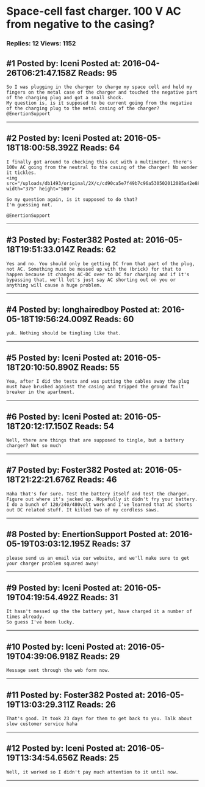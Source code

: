 # Space-cell fast charger. 100 V AC from negative to the casing?

### Replies: 12 Views: 1152

## \#1 Posted by: Iceni Posted at: 2016-04-26T06:21:47.158Z Reads: 95

```
So I was plugging in the charger to charge my space cell and held my fingers on the metal case of the charger and touched the negative part of the charging plug and got a small shock.
My question is, is it supposed to be current going from the negative of the charging plug to the metal casing of the charger?
@EnertionSupport
```

---
## \#2 Posted by: Iceni Posted at: 2016-05-18T18:00:58.392Z Reads: 64

```
I finally got around to checking this out with a multimeter, there's 100v AC going from the neutral to the casing of the charger! No wonder it tickles.
<img src="/uploads/db1493/original/2X/c/cd90ca5e7f49b7c96a530502012085a42e88c22f.jpg" width="375" height="500">

So my question again, is it supposed to do that?
I'm guessing not.

@EnertionSupport
```

---
## \#3 Posted by: Foster382 Posted at: 2016-05-18T19:51:33.014Z Reads: 62

```
Yes and no. You should only be getting DC from that part of the plug, not AC. Something must be messed up with the (brick) for that to happen because it changes AC-DC over to DC for charging and if it's bypassing that, we'll let's just say AC shorting out on you or anything will cause a huge problem.
```

---
## \#4 Posted by: longhairedboy Posted at: 2016-05-18T19:56:24.009Z Reads: 60

```
yuk. Nothing should be tingling like that.
```

---
## \#5 Posted by: Iceni Posted at: 2016-05-18T20:10:50.890Z Reads: 55

```
Yea, after I did the tests and was putting the cables away the plug must have brushed against the casing and tripped the ground fault breaker in the apartment.
```

---
## \#6 Posted by: Iceni Posted at: 2016-05-18T20:12:17.150Z Reads: 54

```
Well, there are things that are supposed to tingle, but a battery charger? Not so much
```

---
## \#7 Posted by: Foster382 Posted at: 2016-05-18T21:22:21.676Z Reads: 46

```
Haha that's for sure. Test the battery itself and test the charger. Figure out where it's jacked up. Hopefully it didn't fry your battery. I do a bunch of 120/240/480volt work and I've learned that AC shorts out DC related stuff. It killed two of my cordless saws.
```

---
## \#8 Posted by: EnertionSupport Posted at: 2016-05-19T03:03:12.195Z Reads: 37

```
please send us an email via our website, and we'll make sure to get your charger problem squared away!
```

---
## \#9 Posted by: Iceni Posted at: 2016-05-19T04:19:54.492Z Reads: 31

```
It hasn't messed up the the battery yet, have charged it a number of times already.
So guess I've been lucky.
```

---
## \#10 Posted by: Iceni Posted at: 2016-05-19T04:39:06.918Z Reads: 29

```
Message sent through the web form now.
```

---
## \#11 Posted by: Foster382 Posted at: 2016-05-19T13:03:29.311Z Reads: 26

```
That's good. It took 23 days for them to get back to you. Talk about slow customer service haha
```

---
## \#12 Posted by: Iceni Posted at: 2016-05-19T13:34:54.656Z Reads: 25

```
Well, it worked so I didn't pay much attention to it until now.
```

---
